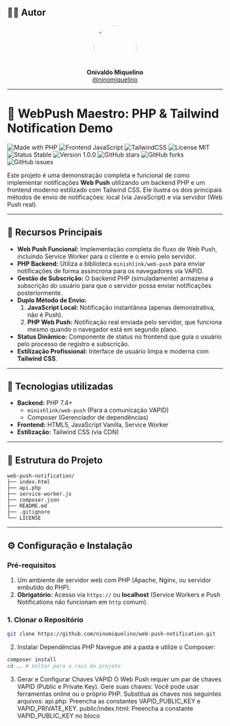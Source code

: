 ## 👨‍💻 Autor

<div align="center">
  <img src="https://avatars.githubusercontent.com/ninomiquelino" width="100" height="100" style="border-radius: 50%">
  <br>
  <strong>Onivaldo Miquelino</strong>
  <br>
  <a href="https://github.com/ninomiquelino">@ninomiquelino</a>
</div>

---

# 🔔 WebPush Maestro: PHP & Tailwind Notification Demo

![Made with PHP](https://img.shields.io/badge/PHP-777BB4?logo=php&logoColor=white)
![Frontend JavaScript](https://img.shields.io/badge/Frontend-JavaScript-F7DF1E?logo=javascript&logoColor=black)
![TailwindCSS](https://img.shields.io/badge/TailwindCSS-38B2AC?logo=tailwindcss&logoColor=white)
![License MIT](https://img.shields.io/badge/License-MIT-green)
![Status Stable](https://img.shields.io/badge/Status-Stable-success)
![Version 1.0.0](https://img.shields.io/badge/Version-1.0.0-blue)
![GitHub stars](https://img.shields.io/github/stars/NinoMiquelino/web-push-notification?style=social)
![GitHub forks](https://img.shields.io/github/forks/NinoMiquelino/web-push-notification?style=social)
![GitHub issues](https://img.shields.io/github/issues/NinoMiquelino/web-push-notification)

Este projeto é uma demonstração completa e funcional de como implementar notificações **Web Push** utilizando um backend PHP e um frontend moderno estilizado com Tailwind CSS. Ele ilustra os dois principais métodos de envio de notificações: local (via JavaScript) e via servidor (Web Push real).

---

## 🌟 Recursos Principais

* **Web Push Funcional:** Implementação completa do fluxo de Web Push, incluindo Service Worker para o cliente e o envio pelo servidor.
* **PHP Backend:** Utiliza a biblioteca `minishlink/web-push` para enviar notificações de forma assíncrona para os navegadores via VAPID.
* **Gestão de Subscrição:** O backend PHP (simuladamente) armazena a subscrição do usuário para que o servidor possa enviar notificações posteriormente.
* **Duplo Método de Envio:**
    1.  **JavaScript Local:** Notificação instantânea (apenas demonstrativa, não é Push).
    2.  **PHP Web Push:** Notificação real enviada pelo servidor, que funciona mesmo quando o navegador está em segundo plano.
* **Status Dinâmico:** Componente de status no frontend que guia o usuário pelo processo de registro e subscrição.
* **Estilização Profissional:** Interface de usuário limpa e moderna com **Tailwind CSS**.

---

## 🧠 Tecnologias utilizadas

* **Backend:** PHP 7.4+
    * `minishlink/web-push` (Para a comunicação VAPID)
    * Composer (Gerenciador de dependências)
* **Frontend:** HTML5, JavaScript Vanilla, Service Worker
* **Estilização:** Tailwind CSS (via CDN)

---

## 🧩 Estrutura do Projeto
```
web-push-notification/
├── index.html
├── api.php
├── service-worker.js
├── composer.json
├── README.md
├── .gitignore
└── LICENSE
```

---

## ⚙️ Configuração e Instalação

### Pré-requisitos

1.  Um ambiente de servidor web com PHP (Apache, Nginx, ou servidor embutido do PHP).
2.  **Obrigatório:** Acesso via `https://` ou **localhost** (Service Workers e Push Notifications não funcionam em `http` comum).

### 1. Clonar o Repositório

   ```bash
   git clone https://github.com/ninomiquelino/web-push-notification.git
   ```

2. Instalar Dependências PHP
​Navegue até a pasta  e utilize o Composer:

```bash
composer install
cd .. # Voltar para a raiz do projeto
   ```

3. Gerar e Configurar Chaves VAPID
​O Web Push requer um par de chaves VAPID (Public e Private Key).
​Gere suas chaves: Você pode usar ferramentas online ou o próprio PHP.
​Substitua as chaves nos seguintes arquivos:
​api.php: Preencha as constantes VAPID_PUBLIC_KEY e VAPID_PRIVATE_KEY.
​public/index.html: Preencha a constante VAPID_PUBLIC_KEY no bloco <script>.
​Importante: O VAPID_SUBJECT em src/api.php deve ser um mailto: válido (ex: mailto:voce@exemplo.com).

​4. Executar o Servidor
​Para testes rápidos, você pode usar o servidor embutido do PHP:

Execute na raiz do projeto
```bash
php -S localhost:8001
```

​• Verifique: O frontend (index.html) deve estar acessível em http://localhost:8001/public/index.html e o backend em http://localhost:8001/api.php.

​5. Configurar o Endpoint da API
​Edite o arquivo public/index.html e ajuste a constante API_URL para o endpoint correto da sua API:

// public/index.html
```bash
const API_URL = 'http://localhost:8001/api.php'; 
```

---

## 📝 Instruções de Uso

​Acesso: Abra http://localhost:8001/public/index.html no seu navegador (Chrome ou Firefox são recomendados).
​Permissão: O navegador pedirá permissão para exibir notificações. Permita.
​Status: O componente de status irá indicar:
​Service Worker registrado
​Usuário inscrito com sucesso
​Subscrição salva no backend (Um arquivo subscription.json deve ter sido criado em src/).
​Teste 1 (JS Local): Clique em Enviar Notificação (Frontend - JS). Uma notificação aparecerá instantaneamente (este é o método local, não usa o servidor).
​Teste 2 (PHP Web Push): Clique em Enviar Notificação (Backend - PHP Push).
​O frontend envia uma requisição ao api.php.
​O api.php usa sua chave privada VAPID para assinar a mensagem e envia o push para o provedor (ex: FCM do Google).
​O provedor envia a notificação para o Service Worker do seu navegador, que a exibe. Esta notificação funciona mesmo com o navegador minimizado!
​<br>
🛑 Notas de Segurança e Produção
​Chaves VAPID: Em produção, NUNCA exponha a VAPID_PRIVATE_KEY em nenhum lugar do código frontend ou arquivos públicos. Ela deve ser usada apenas no backend.
​Armazenamento de Subscrição: O método de salvar a subscrição em um arquivo (subscription.json) é apenas para demonstração. Em produção, use um banco de dados para armazenar as subscrições de forma persistente.
​HTTPS: Para qualquer ambiente que não seja localhost, o Web Push requer o uso de HTTPS.

---

## 🤝 Contribuições
Contribuições são sempre bem-vindas!  
Sinta-se à vontade para abrir uma [*issue*](https://github.com/NinoMiquelino/web-push-notification/issues) com sugestões ou enviar um [*pull request*](https://github.com/NinoMiquelino/web-push-notification/pulls) com melhorias.

---

## 💬 Contato
📧 [Entre em contato pelo LinkedIn](https://www.linkedin.com/in/onivaldomiquelino/)  
💻 Desenvolvido por **Onivaldo Miquelino**

---
